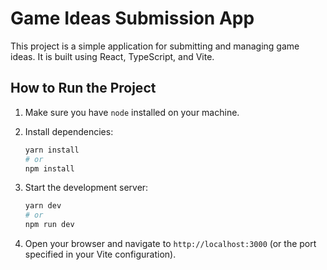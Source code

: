 # Game Ideas Submission App

This project is a simple application for submitting and managing game ideas. It is built using React, TypeScript, and Vite.

## How to Run the Project

1. Make sure you have `node` installed on your machine.

2. Install dependencies:

    ```sh
    yarn install
    # or
    npm install
    ```

3. Start the development server:

    ```sh
    yarn dev
    # or
    npm run dev
    ```

4. Open your browser and navigate to `http://localhost:3000` (or the port specified in your Vite configuration).
